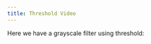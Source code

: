 ```yaml
---
title: Threshold Video
---
```


Here we have a grayscale filter using threshold:

<!-- Sketch file location, (pending organization) -->
<script src="grayscaleVideo.js"></script>
<!-- Necessary element to position p5 canvas -->
<div id="sketch-div"></div>